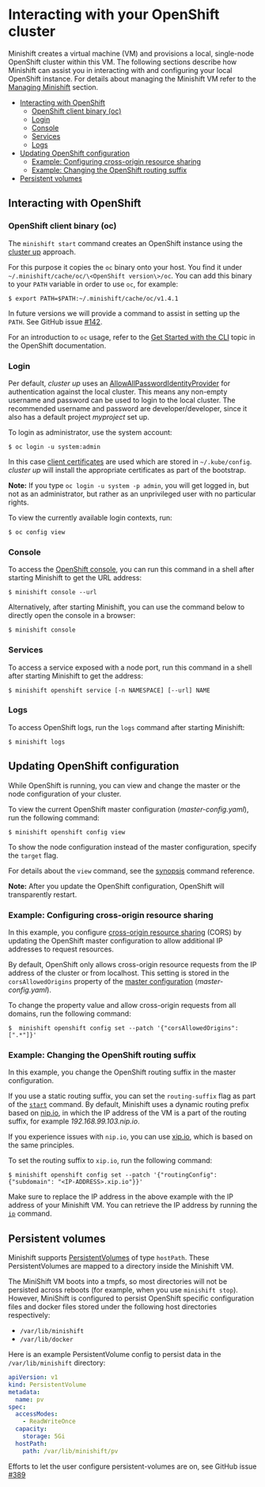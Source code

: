 # Interacting with your OpenShift cluster

Minishift creates a virtual machine (VM) and provisions a local, single-node OpenShift cluster within this VM. The following sections describe how Minishift can assist you in interacting with and configuring your local OpenShift instance. For details about managing the Minishift VM refer to the [Managing Minishift](./managing-minishift.md) section.

<!-- MarkdownTOC -->

- [Interacting with OpenShift](#interacting-with-openshift)
  - [OpenShift client binary \(oc\)](#openshift-client-binary-oc)
  - [Login](#login)
  - [Console](#console)
  - [Services](#services)
  - [Logs](#logs)
- [Updating OpenShift configuration](#updating-openshift-configuration)
  - [Example: Configuring cross-origin resource sharing](#configuring-cross-origin-resource-sharing)
  - [Example: Changing the OpenShift routing suffix](#changing-openshift-routing-suffix)
- [Persistent volumes](#persistent-volumes)

<!-- /MarkdownTOC -->

<a name="interacting-with-openshift"></a>
## Interacting with OpenShift

<a name="openshift-client-binary-oc"></a>
### OpenShift client binary (oc)

The `minishift start` command creates an OpenShift instance using the
[cluster up](https://github.com/openshift/origin/blob/master/docs/cluster_up_down.md) approach.

For this purpose it copies the `oc` binary onto  your host. You find it under
`~/.minishift/cache/oc/\<OpenShift version\>/oc`. You can add this binary to your `PATH` variable
in order to use `oc`, for example:

    $ export PATH=$PATH:~/.minishift/cache/oc/v1.4.1

In future versions we will provide a command to assist in setting up the `PATH`.
See GitHub issue [#142](https://github.com/minishift/minishift/issues/142).

For an introduction to `oc` usage, refer to the [Get Started with the CLI](https://docs.openshift.com/enterprise/3.2/cli_reference/get_started_cli.html)
topic in the OpenShift documentation.

<a name="login"></a>
### Login

Per default, _cluster up_ uses an [AllowAllPasswordIdentityProvider](https://docs.openshift.org/latest/install_config/configuring_authentication.html#AllowAllPasswordIdentityProvider)
for authentication against the local cluster. This means any non-empty username and password can
be used to login to the local cluster. The recommended username and password are
developer/developer, since it also has a default project _myproject_ set up.

To login as administrator, use the system account:

```shell
$ oc login -u system:admin
```

In this case [client certificates](https://docs.openshift.com/enterprise/3.2/architecture/additional_concepts/authentication.html#api-authentication)
are used which are stored in `~/.kube/config`. _cluster up_ will install
the appropriate certificates as part of the bootstrap.

**Note:** If you type `oc login -u system -p admin`, you will get logged in, but not as an administrator,
but rather as an unprivileged user with no particular rights.

To view the currently available login contexts, run:

```
$ oc config view
```

<a name="console"></a>
### Console

To access the [OpenShift console](https://docs.openshift.org/latest/architecture/infrastructure_components/web_console.html),
you can run this command in a shell after starting Minishift to get the URL address:

```shell
$ minishift console --url
```
Alternatively, after starting Minishift, you can use the command below to directly open the console in a browser:

```shell
$ minishift console
```

<a name="services"></a>
### Services

To access a service exposed with a node port, run this command in a shell after starting Minishift to get the address:

```shell
$ minishift openshift service [-n NAMESPACE] [--url] NAME
```

<a name="logs"></a>
### Logs

To access OpenShift logs, run the `logs` command after starting Minishift:

```shell
$ minishift logs
```

<a name="updating-openshift-configuration"></a>
## Updating OpenShift configuration

While OpenShift is running, you can view and change the master or the node configuration of your cluster.

To view the current OpenShift master configuration (_master-config.yaml_), run the following command:

```shell
$ minishift openshift config view
```

To show the node configuration instead of the master configuration, specify the `target` flag.

For details about the `view` command, see the [synopsis](./minishift_openshift_config_view.md) command reference.

**Note:** After you update the OpenShift configuration, OpenShift will transparently restart.

<a name="configuring-cross-origin-resource-sharing"></a>
### Example: Configuring cross-origin resource sharing

In this example, you configure [cross-origin resource sharing](https://en.wikipedia.org/wiki/Cross-origin_resource_sharing) (CORS)
by updating the OpenShift master configuration to allow additional IP addresses to request resources.

By default, OpenShift only allows cross-origin resource requests from the IP address of the
cluster or from localhost. This setting is stored in the `corsAllowedOrigins` property of the
[master configuration](https://docs.openshift.com/enterprise/3.0/admin_guide/master_node_configuration.html#master-configuration-files) (_master-config.yaml_).

To change the property value and allow cross-origin requests from all domains,
run the following command:

```
$  minishift openshift config set --patch '{"corsAllowedOrigins": [".*"]}'
```

<a name="changing-openshift-routing-suffix"></a>
### Example: Changing the OpenShift routing suffix

In this example, you change the OpenShift routing suffix in the master configuration.

If you use a static routing suffix, you can set the `routing-suffix` flag as part of the
[`start`](./minishift_start.md) command. By default, Minishift uses a dynamic routing prefix
based on [nip.io](http://nip.io/), in which the IP address of the VM is a part of the routing suffix,
for example _192.168.99.103.nip.io_.

If you experience issues with `nip.io`, you can use [xip.io](http://xip.io/), which is
based on the same principles.

To set the routing suffix to `xip.io`, run the following command:

```
$ minishift openshift config set --patch '{"routingConfig": {"subdomain": "<IP-ADDRESS>.xip.io"}}'
```

Make sure to replace the IP address in the above example with the IP address of your Minishift VM.
You can retrieve the IP address by running the [`ip`](./minishift_ip.md) command.

<a name="persistent-volumes"></a>
## Persistent volumes

Minishift supports [PersistentVolumes](https://docs.openshift.org/latest/dev_guide/persistent_volumes.html)
of type `hostPath`. These PersistentVolumes are mapped to a directory inside the Minishift VM.

The MiniShift VM boots into a tmpfs, so most directories will not be persisted across reboots (for example, when you use `minishift stop`).
However, MiniShift is configured to persist OpenShift specific configuration files and docker files stored under the following host directories respectively:

* `/var/lib/minishift`
* `/var/lib/docker`

Here is an example PersistentVolume config to persist data in the `/var/lib/minishift` directory:

```yaml
apiVersion: v1
kind: PersistentVolume
metadata:
  name: pv
spec:
  accessModes:
    - ReadWriteOnce
  capacity:
    storage: 5Gi
  hostPath:
    path: /var/lib/minishift/pv
```

Efforts to let the user configure persistent-volumes are on, see GitHub issue [#389](https://github.com/minishift/minishift/issues/389)
